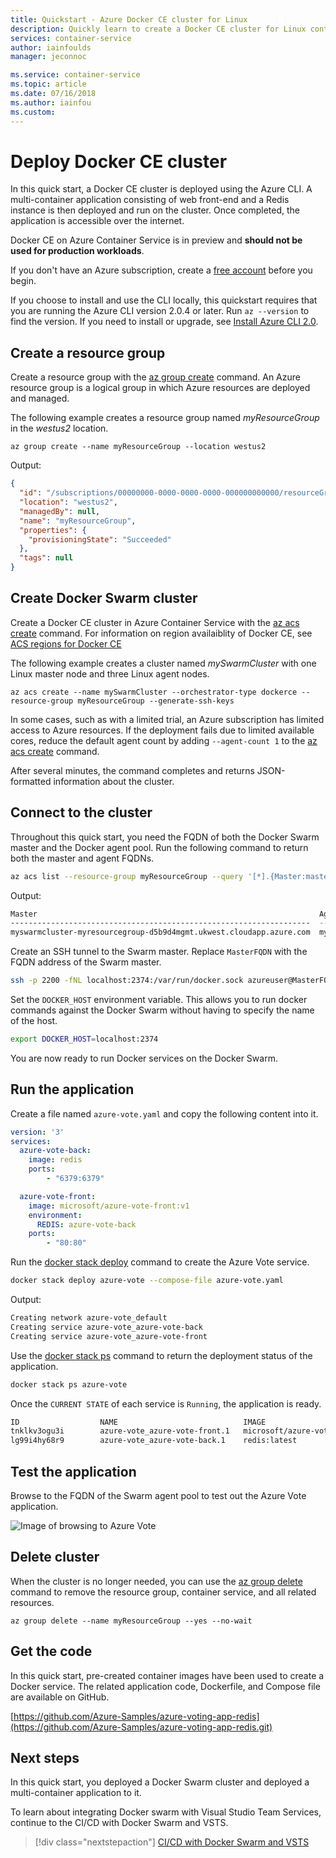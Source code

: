 ```yaml
---
title: Quickstart - Azure Docker CE cluster for Linux
description: Quickly learn to create a Docker CE cluster for Linux containers in Azure Container Service with the Azure CLI.
services: container-service
author: iainfoulds
manager: jeconnoc

ms.service: container-service
ms.topic: article
ms.date: 07/16/2018
ms.author: iainfou
ms.custom:
---
```


# Deploy Docker CE cluster

In this quick start, a Docker CE cluster is deployed using the Azure CLI. A multi-container application consisting of web front-end and a Redis instance is then deployed and run on the cluster. Once completed, the application is accessible over the internet.

Docker CE on Azure Container Service is in preview and **should not be used for production workloads**.

If you don't have an Azure subscription, create a [free account](https://azure.microsoft.com/free/?WT.mc_id=A261C142F) before you begin.

If you choose to install and use the CLI locally, this quickstart requires that you are running the Azure CLI version 2.0.4 or later. Run `az --version` to find the version. If you need to install or upgrade, see [Install Azure CLI 2.0]( /cli/azure/install-azure-cli).

## Create a resource group

Create a resource group with the [az group create](/cli/azure/group#az-group-create) command. An Azure resource group is a logical group in which Azure resources are deployed and managed.

The following example creates a resource group named *myResourceGroup* in the *westus2* location.

```azurecli-interactive
az group create --name myResourceGroup --location westus2
```

Output:

```json
{
  "id": "/subscriptions/00000000-0000-0000-0000-000000000000/resourceGroups/myResourceGroup",
  "location": "westus2",
  "managedBy": null,
  "name": "myResourceGroup",
  "properties": {
    "provisioningState": "Succeeded"
  },
  "tags": null
}
```

## Create Docker Swarm cluster

Create a Docker CE cluster in Azure Container Service with the [az acs create](/cli/azure/acs#az-acs-create) command. For information on region availaiblity of Docker CE, see [ACS regions for Docker CE](https://github.com/Azure/ACS/blob/master/announcements/2017-08-04_additional_regions.md)

The following example creates a cluster named *mySwarmCluster* with one Linux master node and three Linux agent nodes.

```azurecli-interactive
az acs create --name mySwarmCluster --orchestrator-type dockerce --resource-group myResourceGroup --generate-ssh-keys
```

In some cases, such as with a limited trial, an Azure subscription has limited access to Azure resources. If the deployment fails due to limited available cores, reduce the default agent count by adding `--agent-count 1` to the [az acs create](/cli/azure/acs#az-acs-create) command. 

After several minutes, the command completes and returns JSON-formatted information about the cluster.

## Connect to the cluster

Throughout this quick start, you need the FQDN of both the Docker Swarm master and the Docker agent pool. Run the following command to return both the master and agent FQDNs.


```bash
az acs list --resource-group myResourceGroup --query '[*].{Master:masterProfile.fqdn,Agent:agentPoolProfiles[0].fqdn}' -o table
```

Output:

```bash
Master                                                               Agent
-------------------------------------------------------------------  --------------------------------------------------------------------
myswarmcluster-myresourcegroup-d5b9d4mgmt.ukwest.cloudapp.azure.com  myswarmcluster-myresourcegroup-d5b9d4agent.ukwest.cloudapp.azure.com
```

Create an SSH tunnel to the Swarm master. Replace `MasterFQDN` with the FQDN address of the Swarm master.

```bash
ssh -p 2200 -fNL localhost:2374:/var/run/docker.sock azureuser@MasterFQDN
```

Set the `DOCKER_HOST` environment variable. This allows you to run docker commands against the Docker Swarm without having to specify the name of the host.

```bash
export DOCKER_HOST=localhost:2374
```

You are now ready to run Docker services on the Docker Swarm.


## Run the application

Create a file named `azure-vote.yaml` and copy the following content into it.


```yaml
version: '3'
services:
  azure-vote-back:
    image: redis
    ports:
        - "6379:6379"

  azure-vote-front:
    image: microsoft/azure-vote-front:v1
    environment:
      REDIS: azure-vote-back
    ports:
        - "80:80"
```

Run the [docker stack deploy](https://docs.docker.com/engine/reference/commandline/stack_deploy/) command to create the Azure Vote service.

```bash
docker stack deploy azure-vote --compose-file azure-vote.yaml
```

Output:

```bash
Creating network azure-vote_default
Creating service azure-vote_azure-vote-back
Creating service azure-vote_azure-vote-front
```

Use the [docker stack ps](https://docs.docker.com/engine/reference/commandline/stack_ps/) command to return the deployment status of the application.

```bash
docker stack ps azure-vote
```

Once the `CURRENT STATE` of each service is `Running`, the application is ready.

```bash
ID                  NAME                            IMAGE                                 NODE                               DESIRED STATE       CURRENT STATE                ERROR               PORTS
tnklkv3ogu3i        azure-vote_azure-vote-front.1   microsoft/azure-vote-front:v1   swarmm-agentpool0-66066781000004   Running             Running 5 seconds ago                            
lg99i4hy68r9        azure-vote_azure-vote-back.1    redis:latest                          swarmm-agentpool0-66066781000002   Running             Running about a minute ago
```

## Test the application

Browse to the FQDN of the Swarm agent pool to test out the Azure Vote application.

![Image of browsing to Azure Vote](media/container-service-docker-swarm-mode-walkthrough/azure-vote.png)

## Delete cluster
When the cluster is no longer needed, you can use the [az group delete](/cli/azure/group#az-group-delete) command to remove the resource group, container service, and all related resources.

```azurecli-interactive
az group delete --name myResourceGroup --yes --no-wait
```

## Get the code

In this quick start, pre-created container images have been used to create a Docker service. The related application code, Dockerfile, and Compose file are available on GitHub.

[https://github.com/Azure-Samples/azure-voting-app-redis](https://github.com/Azure-Samples/azure-voting-app-redis.git)

## Next steps

In this quick start, you deployed a Docker Swarm cluster and deployed a multi-container application to it.

To learn about integrating Docker swarm with Visual Studio Team Services, continue to the CI/CD with Docker Swarm and VSTS.

> [!div class="nextstepaction"]
> [CI/CD with Docker Swarm and VSTS](./container-service-docker-swarm-setup-ci-cd.md)
